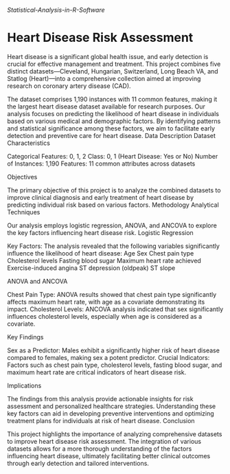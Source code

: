 *Statistical-Analysis-in-R-Software*
# Heart Disease Risk Assessment

Heart disease is a significant global health issue, and early detection is crucial for effective management and treatment. This project combines five distinct datasets—Cleveland, Hungarian, Switzerland, Long Beach VA, and Statlog (Heart)—into a comprehensive collection aimed at improving research on coronary artery disease (CAD).

The dataset comprises 1,190 instances with 11 common features, making it the largest heart disease dataset available for research purposes. Our analysis focuses on predicting the likelihood of heart disease in individuals based on various medical and demographic factors. By identifying patterns and statistical significance among these factors, we aim to facilitate early detection and preventive care for heart disease.
Data Description
Dataset Characteristics

 Categorical Features: 0, 1, 2
    Class: 0, 1 (Heart Disease: Yes or No)
    Number of Instances: 1,190
    Features: 11 common attributes across datasets

Objectives

The primary objective of this project is to analyze the combined datasets to improve clinical diagnosis and early treatment of heart disease by predicting individual risk based on various factors.
Methodology
Analytical Techniques

Our analysis employs logistic regression, ANOVA, and ANCOVA to explore the key factors influencing heart disease risk.
Logistic Regression

Key Factors: The analysis revealed that the following variables significantly influence the likelihood of heart disease:
        Age
        Sex
        Chest pain type
        Cholesterol levels
        Fasting blood sugar
        Maximum heart rate achieved
        Exercise-induced angina
        ST depression (oldpeak)
        ST slope

ANOVA and ANCOVA

Chest Pain Type: ANOVA results showed that chest pain type significantly affects maximum heart rate, with age as a covariate demonstrating its impact.
    Cholesterol Levels: ANCOVA analysis indicated that sex significantly influences cholesterol levels, especially when age is considered as a covariate.

Key Findings

Sex as a Predictor: Males exhibit a significantly higher risk of heart disease compared to females, making sex a potent predictor.
    Crucial Indicators: Factors such as chest pain type, cholesterol levels, fasting blood sugar, and maximum heart rate are critical indicators of heart disease risk.

Implications

The findings from this analysis provide actionable insights for risk assessment and personalized healthcare strategies. Understanding these key factors can aid in developing preventive interventions and optimizing treatment plans for individuals at risk of heart disease.
Conclusion

This project highlights the importance of analyzing comprehensive datasets to improve heart disease risk assessment. The integration of various datasets allows for a more thorough understanding of the factors influencing heart disease, ultimately facilitating better clinical outcomes through early detection and tailored interventions.

